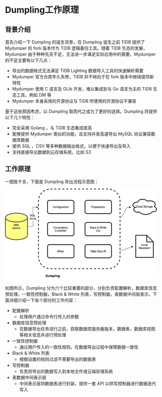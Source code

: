 # Dumpling工作原理

## 背景介绍 
首先介绍一下 Dumpling 的诞生背景，在 Dumpling 诞生之前 TiDB 提供了 Mydumper 的 fork 版本作为 TiDB 逻辑备份工具。随着 TIDB 生态的发展，Mydumper 由于种种先天不足，无法进一步满足实际应用中的需要。Mydumper 的不足主要有以下几点：

+ 导出的数据格式无法满足 TiDB Lighting 数据导入工具的快速解析需要
+ Mydumper 官方仓库年久失修，TiDB 并不倾向于在 fork 版本中继续提供新特性
+ Mydumper 使用 C 语言及 GLib 开发，难以集成到与 Go 语言为主的 TiDB 生态工具，例如 DM 等
+ Mydumper 本身采用的开源协议与 TiDB 所使用的开源协议不兼容

基于这些原因考虑，以 Dumpling 取而代之成为了更好的选择。Dumpling 将提供以下几个特性：

+ 完全采用 Golang ，与 TiDB 生态集成度高
+ 能够提供 Mydumper 类似的功能，且支持并发高速导出 MySQL 协议兼容数据库数据
+ 提供 SQL ，CSV 等多种数据输出格式，以便于快速导出及导入
+ 支持直接导出数据到云存储系统，比如 S3

## 工作原理
一图胜千言，下面是 Dumpling 导出流程示意图： 

![dumpling flowchart](/res/session2/chapter2/dumpling/1.png)

如图所示，Dumpling 分为六个比较重要的部分，分别负责配置解析，数据库信息预处理，一致性控制器，Black & White 列表，写控制器，表数据中间层表示。下面详细介绍一下各个部分的工作内容：

+ 配置解析
  + 处理用户通过命令行传入的参数
+ 数据库信息预处理
  + 在数据导出任务进行之前，获取数据库服务器版本，数据表，数据库视图等相关信息并进行预处理
+ 一致性控制器
  + 通过用户传入的一致性规则，在数据导出过程中保障数据一致性
+ Black & White 列表
  + 根据设置的规则过滤不需要导出的数据表
+ 写控制器
  + 负责将导出的数据写入到本地文件或云端存储系统
+ 表数据中间表示层
  + 中间表示层将数据表进行封装，提供一套 API 以供写控制器进行数据迭代写入
